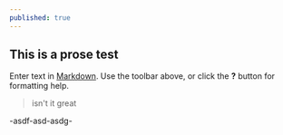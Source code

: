 ```yaml
---
published: true
---
```

## This is a prose test

Enter text in [Markdown](http://daringfireball.net/projects/markdown/). Use the toolbar above, or click the **?** button for formatting help.

> isn't it great

-asdf-asd-asdg-
